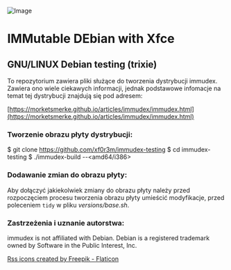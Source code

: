 ![Image](https://i.ibb.co/NxtyJ3T/immudex2.png)

# IMMutable DEbian with Xfce

## GNU/LINUX Debian testing (trixie)

To repozytorium zawiera pliki służące do tworzenia dystrybucji immudex.
Zawiera ono wiele ciekawych informacji, jednak podstawowe infomacje na temat 
tej dystrybucji znajdują się pod adresem:

[https://morketsmerke.github.io/articles/immudex/immudex.html](https://morketsmerke.github.io/articles/immudex/immudex.html)

### Tworzenie obrazu płyty dystrybucji:

  $ git clone https://github.com/xf0r3m/immudex-testing
  $ cd immudex-testing
  $ ./immudex-build --<amd64/i386>

### Dodawanie zmian do obrazu płyty:

Aby dołączyć jakiekolwiek zmiany do obrazu płyty należy przed rozpoczęciem
procesu tworzenia obrazu płyty umieścić modyfikacje, przed poleceniem `tidy` w
pliku *versions/base.sh*.

### Zastrzeżenia i uznanie autorstwa:

immudex is not affiliated with Debian. Debian is a registered trademark owned 
by Software in the Public Interest, Inc.

[Rss icons created by Freepik - Flaticon](https://www.flaticon.com/free-icons/rss)
 
